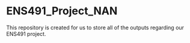 # ENS491_Project_NAN
This repository is created for us to store all of the outputs regarding our ENS491 project.
